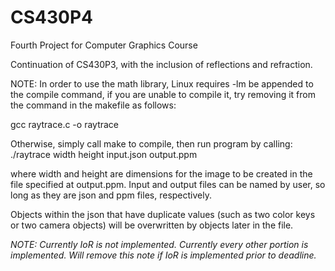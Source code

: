 # CS430P4
Fourth Project for Computer Graphics Course

Continuation of CS430P3, with the inclusion of reflections and refraction.

NOTE: In order to use the math library, Linux requires -lm be appended to the compile command, if you are unable to compile it, try removing it from the command in the makefile as follows: 

gcc raytrace.c -o raytrace

Otherwise, simply call make to compile, then run program by calling:
./raytrace width height input.json output.ppm

where width and height are dimensions for the image to be created in the file specified at output.ppm. 
Input and output files can be named by user, so long as they are json and ppm files, respectively.

Objects within the json that have duplicate values (such as two color keys or two camera objects) will be overwritten by
objects later in the file.

*NOTE: Currently IoR is not implemented. Currently every other portion is implemented. Will remove this note if IoR is implemented prior to deadline.*
